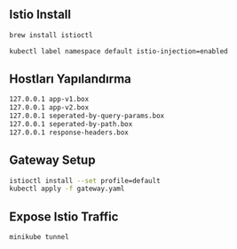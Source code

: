 ## Istio Install

```bash
brew install istioctl

kubectl label namespace default istio-injection=enabled
```

## Hostları Yapılandırma

```bash
127.0.0.1 app-v1.box
127.0.0.1 app-v2.box
127.0.0.1 seperated-by-query-params.box
127.0.0.1 seperated-by-path.box
127.0.0.1 response-headers.box
```

## Gateway Setup
```bash
istioctl install --set profile=default
kubectl apply -f gateway.yaml
```

## Expose Istio Traffic
```bash
minikube tunnel
```